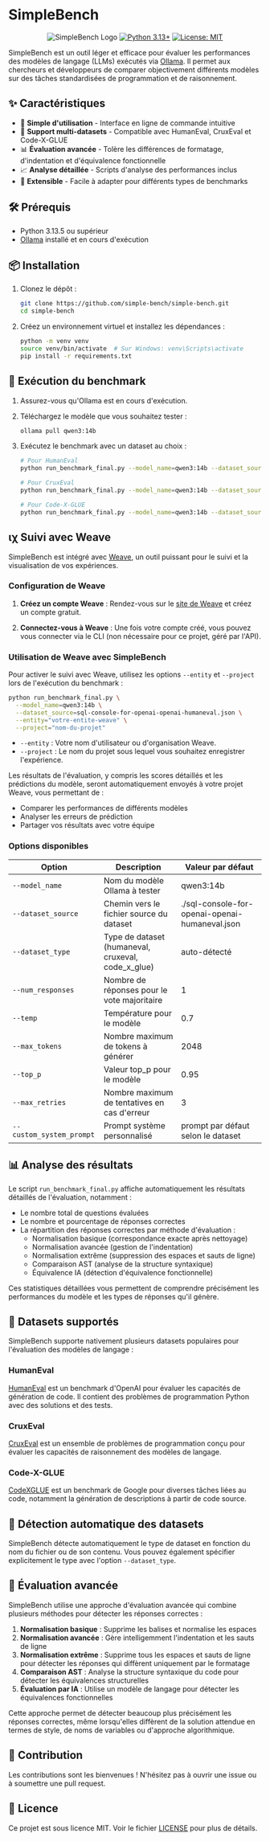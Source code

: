 # SimpleBench

<div align="center">

![SimpleBench Logo](https://img.shields.io/badge/SimpleBench-Benchmark%20for%20LLMs-blue)
[![Python 3.13+](https://img.shields.io/badge/python-3.13+-blue.svg)](https://www.python.org/downloads/)
[![License: MIT](https://img.shields.io/badge/License-MIT-yellow.svg)](https://opensource.org/licenses/MIT)

</div>

SimpleBench est un outil léger et efficace pour évaluer les performances des modèles de langage (LLMs) exécutés via [Ollama](https://ollama.com/). Il permet aux chercheurs et développeurs de comparer objectivement différents modèles sur des tâches standardisées de programmation et de raisonnement.

## ✨ Caractéristiques

- 🚀 **Simple d'utilisation** - Interface en ligne de commande intuitive
- 🔄 **Support multi-datasets** - Compatible avec HumanEval, CruxEval et Code-X-GLUE
- 📊 **Évaluation avancée** - Tolère les différences de formatage, d'indentation et d'équivalence fonctionnelle
- 📈 **Analyse détaillée** - Scripts d'analyse des performances inclus
- 🧩 **Extensible** - Facile à adapter pour différents types de benchmarks

## 🛠️ Prérequis

- Python 3.13.5 ou supérieur
- [Ollama](https://ollama.com/) installé et en cours d'exécution

## 📦 Installation

1. Clonez le dépôt :
   ```bash
   git clone https://github.com/simple-bench/simple-bench.git
   cd simple-bench
   ```

2. Créez un environnement virtuel et installez les dépendances :
   ```bash
   python -m venv venv
   source venv/bin/activate  # Sur Windows: venv\Scripts\activate
   pip install -r requirements.txt
   ```

## 🚀 Exécution du benchmark

1. Assurez-vous qu'Ollama est en cours d'exécution.

2. Téléchargez le modèle que vous souhaitez tester :
   ```bash
   ollama pull qwen3:14b
   ```

3. Exécutez le benchmark avec un dataset au choix :
   ```bash
   # Pour HumanEval
   python run_benchmark_final.py --model_name=qwen3:14b --dataset_source=sql-console-for-openai-openai-humaneval.json
   
   # Pour CruxEval
   python run_benchmark_final.py --model_name=qwen3:14b --dataset_source=sql-console-for-cruxeval-org-cruxeval.json
   
   # Pour Code-X-GLUE
   python run_benchmark_final.py --model_name=qwen3:14b --dataset_source=sql-console-for-google-code-x-glue-ct-code-to-text.json
   ```

## ιχ Suivi avec Weave

SimpleBench est intégré avec [Weave](https://wandb.ai/site/weave), un outil puissant pour le suivi et la visualisation de vos expériences.

### Configuration de Weave

1. **Créez un compte Weave** : Rendez-vous sur le [site de Weave](https://wandb.ai/site/weave) et créez un compte gratuit.

2. **Connectez-vous à Weave** : Une fois votre compte créé, vous pouvez vous connecter via le CLI (non nécessaire pour ce projet, géré par l'API).

### Utilisation de Weave avec SimpleBench

Pour activer le suivi avec Weave, utilisez les options `--entity` et `--project` lors de l'exécution du benchmark :

```bash
python run_benchmark_final.py \
  --model_name=qwen3:14b \
  --dataset_source=sql-console-for-openai-openai-humaneval.json \
  --entity="votre-entite-weave" \
  --project="nom-du-projet"
```

- `--entity` : Votre nom d'utilisateur ou d'organisation Weave.
- `--project` : Le nom du projet sous lequel vous souhaitez enregistrer l'expérience.

Les résultats de l'évaluation, y compris les scores détaillés et les prédictions du modèle, seront automatiquement envoyés à votre projet Weave, vous permettant de :

- Comparer les performances de différents modèles
- Analyser les erreurs de prédiction
- Partager vos résultats avec votre équipe

### Options disponibles

| Option | Description | Valeur par défaut |
|--------|-------------|-------------------|
| `--model_name` | Nom du modèle Ollama à tester | qwen3:14b |
| `--dataset_source` | Chemin vers le fichier source du dataset | ./sql-console-for-openai-openai-humaneval.json |
| `--dataset_type` | Type de dataset (humaneval, cruxeval, code_x_glue) | auto-détecté |
| `--num_responses` | Nombre de réponses pour le vote majoritaire | 1 |
| `--temp` | Température pour le modèle | 0.7 |
| `--max_tokens` | Nombre maximum de tokens à générer | 2048 |
| `--top_p` | Valeur top_p pour le modèle | 0.95 |
| `--max_retries` | Nombre maximum de tentatives en cas d'erreur | 3 |
| `--custom_system_prompt` | Prompt système personnalisé | prompt par défaut selon le dataset |

## 📊 Analyse des résultats

Le script `run_benchmark_final.py` affiche automatiquement les résultats détaillés de l'évaluation, notamment :

- Le nombre total de questions évaluées
- Le nombre et pourcentage de réponses correctes
- La répartition des réponses correctes par méthode d'évaluation :
  - Normalisation basique (correspondance exacte après nettoyage)
  - Normalisation avancée (gestion de l'indentation)
  - Normalisation extrême (suppression des espaces et sauts de ligne)
  - Comparaison AST (analyse de la structure syntaxique)
  - Équivalence IA (détection d'équivalence fonctionnelle)

Ces statistiques détaillées vous permettent de comprendre précisément les performances du modèle et les types de réponses qu'il génère.

## 🧩 Datasets supportés

SimpleBench supporte nativement plusieurs datasets populaires pour l'évaluation des modèles de langage :

### HumanEval

[HumanEval](https://huggingface.co/datasets/openai/openai_humaneval) est un benchmark d'OpenAI pour évaluer les capacités de génération de code. Il contient des problèmes de programmation Python avec des solutions et des tests.

### CruxEval

[CruxEval](https://huggingface.co/datasets/cruxeval-org/cruxeval) est un ensemble de problèmes de programmation conçu pour évaluer les capacités de raisonnement des modèles de langage.

### Code-X-GLUE

[CodeXGLUE](https://huggingface.co/datasets/google/code_x_glue_ct_code_to_text) est un benchmark de Google pour diverses tâches liées au code, notamment la génération de descriptions à partir de code source.

## 🔧 Détection automatique des datasets

SimpleBench détecte automatiquement le type de dataset en fonction du nom du fichier ou de son contenu. Vous pouvez également spécifier explicitement le type avec l'option `--dataset_type`.

## 💯 Évaluation avancée

SimpleBench utilise une approche d'évaluation avancée qui combine plusieurs méthodes pour détecter les réponses correctes :

1. **Normalisation basique** : Supprime les balises et normalise les espaces
2. **Normalisation avancée** : Gère intelligemment l'indentation et les sauts de ligne
3. **Normalisation extrême** : Supprime tous les espaces et sauts de ligne pour détecter les réponses qui diffèrent uniquement par le formatage
4. **Comparaison AST** : Analyse la structure syntaxique du code pour détecter les équivalences structurelles
5. **Évaluation par IA** : Utilise un modèle de langage pour détecter les équivalences fonctionnelles

Cette approche permet de détecter beaucoup plus précisément les réponses correctes, même lorsqu'elles diffèrent de la solution attendue en termes de style, de noms de variables ou d'approche algorithmique.

## 🤝 Contribution

Les contributions sont les bienvenues ! N'hésitez pas à ouvrir une issue ou à soumettre une pull request.

## 📄 Licence

Ce projet est sous licence MIT. Voir le fichier [LICENSE](LICENSE) pour plus de détails.